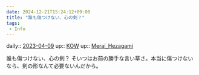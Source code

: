 ```yaml
---
date: 2024-12-21T15:24:12+09:00
title: "誰も傷つけない、心の剣？"
tags:
 - Info
---
```


daily:: [2023-04-09](/Daily_Note/2023-04-09.md)
up:: [KOW](Bar/Novel/Nacaria/KOW.md)
up:: [Merai_Hezagami](Bar/Novel/Nacaria/Merai_Hezagami.md)

誰も傷つけない、心の剣？
そいつはお前の勝手な言い草さ。本当に傷つけないなら、剣の形なんて必要ないんだから。